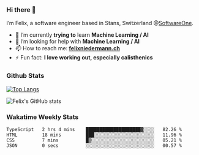 ### Hi there 👋

I’m Felix, a software engineer based in Stans, Switzerland @[SoftwareOne](https://www.softwareone.com/en-ch/). 

- 🌱 I’m currently **trying to** learn **Machine Learning / AI**
- 🤔 I’m looking for help with **Machine Learning / AI**
- 📫 How to reach me: **[felixniedermann.ch](https://felixniedermann.ch)**
- ⚡ Fun fact: **I love working out, especially calisthenics**

### Github Stats

[![Top Langs](https://github-readme-stats.vercel.app/api/top-langs/?username=FelixNiedermann&layout=compact&langs_count=10&theme=dracula)](https://github.com/FelixNiedermann)

![Felix's GitHub stats](https://github-readme-stats.vercel.app/api?username=FelixNiedermann&show_icons=true&theme=dracula)

### Wakatime Weekly Stats
<!--START_SECTION:waka-->

```text
TypeScript   2 hrs 4 mins    ████████████████████▓░░░░   82.26 %
HTML         18 mins         ███░░░░░░░░░░░░░░░░░░░░░░   11.96 %
CSS          7 mins          █▒░░░░░░░░░░░░░░░░░░░░░░░   05.21 %
JSON         0 secs          ░░░░░░░░░░░░░░░░░░░░░░░░░   00.57 %
```

<!--END_SECTION:waka-->
